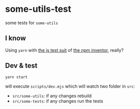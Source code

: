 # some-utils-test
some tests for `some-utils`

## I know
Using `yarn` with [the js test suit](https://www.npmjs.com/package/tap) of [the npm inventor](https://github.com/isaacs), really?

## Dev & test

```
yarn start
```

will execute `scripts/dev.mjs` which will watch two folder in `src`:
- `src/some-utils`: if any changes rebuild
- `src/some-tests`: if any changes run the tests
